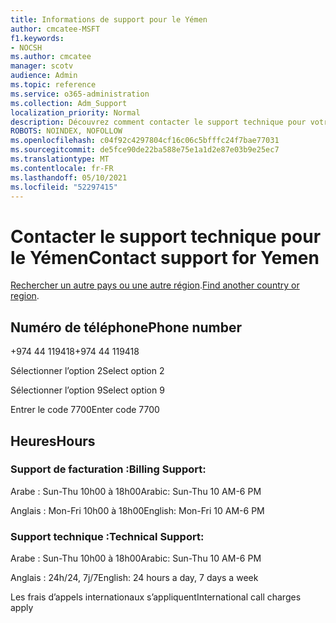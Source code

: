 ```yaml
---
title: Informations de support pour le Yémen
author: cmcatee-MSFT
f1.keywords:
- NOCSH
ms.author: cmcatee
manager: scotv
audience: Admin
ms.topic: reference
ms.service: o365-administration
ms.collection: Adm_Support
localization_priority: Normal
description: Découvrez comment contacter le support technique pour votre pays ou région.
ROBOTS: NOINDEX, NOFOLLOW
ms.openlocfilehash: c04f92c4297804cf16c06c5bfffc24f7bae77031
ms.sourcegitcommit: de5fce90de22ba588e75e1a1d2e87e03b9e25ec7
ms.translationtype: MT
ms.contentlocale: fr-FR
ms.lasthandoff: 05/10/2021
ms.locfileid: "52297415"
---
```

# <a name="contact-support-for-yemen"></a><span data-ttu-id="7b392-103">Contacter le support technique pour le Yémen</span><span class="sxs-lookup"><span data-stu-id="7b392-103">Contact support for Yemen</span></span>

<span data-ttu-id="7b392-104">[Rechercher un autre pays ou une autre région](../../business-video/get-help-support.md).</span><span class="sxs-lookup"><span data-stu-id="7b392-104">[Find another country or region](../../business-video/get-help-support.md).</span></span>

## <a name="phone-number"></a><span data-ttu-id="7b392-105">Numéro de téléphone</span><span class="sxs-lookup"><span data-stu-id="7b392-105">Phone number</span></span>
<span data-ttu-id="7b392-106">+974 44 119418</span><span class="sxs-lookup"><span data-stu-id="7b392-106">+974 44 119418</span></span>

<span data-ttu-id="7b392-107">Sélectionner l’option 2</span><span class="sxs-lookup"><span data-stu-id="7b392-107">Select option 2</span></span>

<span data-ttu-id="7b392-108">Sélectionner l’option 9</span><span class="sxs-lookup"><span data-stu-id="7b392-108">Select option 9</span></span>

<span data-ttu-id="7b392-109">Entrer le code 7700</span><span class="sxs-lookup"><span data-stu-id="7b392-109">Enter code 7700</span></span>

## <a name="hours"></a><span data-ttu-id="7b392-110">Heures</span><span class="sxs-lookup"><span data-stu-id="7b392-110">Hours</span></span>
### <a name="billing-support"></a><span data-ttu-id="7b392-111">Support de facturation :</span><span class="sxs-lookup"><span data-stu-id="7b392-111">Billing Support:</span></span>

<span data-ttu-id="7b392-112">Arabe : Sun-Thu 10h00 à 18h00</span><span class="sxs-lookup"><span data-stu-id="7b392-112">Arabic: Sun-Thu 10 AM-6 PM</span></span>

<span data-ttu-id="7b392-113">Anglais : Mon-Fri 10h00 à 18h00</span><span class="sxs-lookup"><span data-stu-id="7b392-113">English: Mon-Fri 10 AM-6 PM</span></span>

### <a name="technical-support"></a><span data-ttu-id="7b392-114">Support technique :</span><span class="sxs-lookup"><span data-stu-id="7b392-114">Technical Support:</span></span>

<span data-ttu-id="7b392-115">Arabe : Sun-Thu 10h00 à 18h00</span><span class="sxs-lookup"><span data-stu-id="7b392-115">Arabic: Sun-Thu 10 AM-6 PM</span></span>

<span data-ttu-id="7b392-116">Anglais : 24h/24, 7j/7</span><span class="sxs-lookup"><span data-stu-id="7b392-116">English: 24 hours a day, 7 days a week</span></span>

<span data-ttu-id="7b392-117">Les frais d’appels internationaux s’appliquent</span><span class="sxs-lookup"><span data-stu-id="7b392-117">International call charges apply</span></span>
